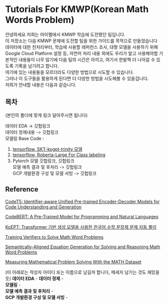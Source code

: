 # Tutorials For KMWP(Korean Math Words Problem)  
안녕하세요 저희는 아이펠에서 KMWP 학습에 도전했던 팀입니다.  
이 저장소는 다음 KMWP 문제에 도전할 팀을 위한 가이드를 목적으로 만들었습니다  
데이터에 대한 전처리부터, 학습에 사용할 레퍼런스 조사, 대형 모델을 사용하기 위해 Google Cloud Platform  설정 등, 자연어 처리 내용 외에도 우리가 알고 사용해야할 기본적인 내용들이 너무 많기에 다음 팀의 시간은 아끼고, 여기서 한발짝 더 나아갈 수 있도록 기록을 남기려고 합니다.  
여기에 있는 내용들을 모르더라도 다양한 방법으로 시도할 수 있습니다.  
그러나 이 도구들을 활용하게 된다면 더 다양한 방법을 시도해볼 수 있을겁니다.  
저희가 안내할 내용은 다음과 같습니다.  

## 목차  

(본인의 폴더에 맞게 링크 달아주시면 됩니다)

데이터 EDA -> 깃헙링크  
데이터 정제내용 -> 깃헙링크  
모델링 Base Code :  
1. [tensorflow, SKT-kogpt-trinity 모델](https://github.com/koco-tunlp/math-challenge/tree/main/skt-kogpt-trinity-basecode)  
2. [tensorflow, Roberta-Large For Class labeling](https://github.com/koco-tunlp/math-challenge/tree/main/roberta-large-for-classlabeling)
3. Pytorch 모델   깃헙링크, 깃헙링크  
모델 예측 결과 및 후처리 -> 깃헙링크  
GCP 개발환경 구성 및 모델 서빙 -> 깃헙링크  


## Reference  
[CodeT5: Identifier-aware Unified Pre-trained Encoder-Decoder Models for Code Understanding and Generation](https://arxiv.org/pdf/2109.00859.pdf)  
  
[CodeBERT: A Pre-Trained Model for Programming and Natural Languages](https://arxiv.org/pdf/2002.08155.pdf)  

[KoEPT: Transformer 기반 생성 모델을 사용한 한국어 수학 문장제 문제 자동 풀이](http://koreascience.or.kr/article/CFKO202125036187306.pdf)  
  
[Training Verifiers to Solve Math Word Problems](https://arxiv.org/pdf/2110.14168.pdf)  
  
[Semantically-Aligned Equation Generation for Solving and Reasoning Math Word Problems](https://aclanthology.org/N19-1272.pdf)  
  
[Measuring Mathematical Problem Solving With the MATH Dataset](https://arxiv.org/pdf/2103.03874.pdf)


(이 아래로는 작성자 아이디 또는 이름으로 남길까 합니다, 메세지 남기는 것도 재밌을 듯)
**데이터 EDA** - 
**데이터 정제** -  
**모델링** -  
**모델 예측 결과 및 후처리** -  
**GCP 개발환경 구성 및 모델 서빙** -  


